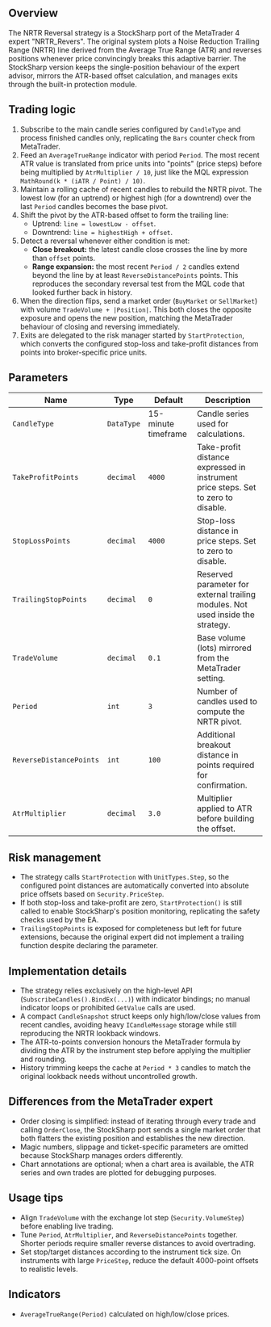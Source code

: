 ## Overview
The NRTR Reversal strategy is a StockSharp port of the MetaTrader 4 expert "NRTR_Revers". The original system plots a Noise Reduction Trailing Range (NRTR) line derived from the Average True Range (ATR) and reverses positions whenever price convincingly breaks this adaptive barrier. The StockSharp version keeps the single-position behaviour of the expert advisor, mirrors the ATR-based offset calculation, and manages exits through the built-in protection module.

## Trading logic
1. Subscribe to the main candle series configured by `CandleType` and process finished candles only, replicating the `Bars` counter check from MetaTrader.
2. Feed an `AverageTrueRange` indicator with period `Period`. The most recent ATR value is translated from price units into "points" (price steps) before being multiplied by `AtrMultiplier / 10`, just like the MQL expression `MathRound(k * (iATR / Point) / 10)`.
3. Maintain a rolling cache of recent candles to rebuild the NRTR pivot. The lowest low (for an uptrend) or highest high (for a downtrend) over the last `Period` candles becomes the base pivot.
4. Shift the pivot by the ATR-based offset to form the trailing line:
   - Uptrend: `line = lowestLow - offset`.
   - Downtrend: `line = highestHigh + offset`.
5. Detect a reversal whenever either condition is met:
   - **Close breakout:** the latest candle close crosses the line by more than `offset` points.
   - **Range expansion:** the most recent `Period / 2` candles extend beyond the line by at least `ReverseDistancePoints` points. This reproduces the secondary reversal test from the MQL code that looked further back in history.
6. When the direction flips, send a market order (`BuyMarket` or `SellMarket`) with volume `TradeVolume + |Position|`. This both closes the opposite exposure and opens the new position, matching the MetaTrader behaviour of closing and reversing immediately.
7. Exits are delegated to the risk manager started by `StartProtection`, which converts the configured stop-loss and take-profit distances from points into broker-specific price units.

## Parameters
| Name | Type | Default | Description |
| --- | --- | --- | --- |
| `CandleType` | `DataType` | 15-minute timeframe | Candle series used for calculations. |
| `TakeProfitPoints` | `decimal` | `4000` | Take-profit distance expressed in instrument price steps. Set to zero to disable. |
| `StopLossPoints` | `decimal` | `4000` | Stop-loss distance in price steps. Set to zero to disable. |
| `TrailingStopPoints` | `decimal` | `0` | Reserved parameter for external trailing modules. Not used inside the strategy. |
| `TradeVolume` | `decimal` | `0.1` | Base volume (lots) mirrored from the MetaTrader setting. |
| `Period` | `int` | `3` | Number of candles used to compute the NRTR pivot. |
| `ReverseDistancePoints` | `int` | `100` | Additional breakout distance in points required for confirmation. |
| `AtrMultiplier` | `decimal` | `3.0` | Multiplier applied to ATR before building the offset. |

## Risk management
- The strategy calls `StartProtection` with `UnitTypes.Step`, so the configured point distances are automatically converted into absolute price offsets based on `Security.PriceStep`.
- If both stop-loss and take-profit are zero, `StartProtection()` is still called to enable StockSharp's position monitoring, replicating the safety checks used by the EA.
- `TrailingStopPoints` is exposed for completeness but left for future extensions, because the original expert did not implement a trailing function despite declaring the parameter.

## Implementation details
- The strategy relies exclusively on the high-level API (`SubscribeCandles().BindEx(...)`) with indicator bindings; no manual indicator loops or prohibited `GetValue` calls are used.
- A compact `CandleSnapshot` struct keeps only high/low/close values from recent candles, avoiding heavy `ICandleMessage` storage while still reproducing the NRTR lookback windows.
- The ATR-to-points conversion honours the MetaTrader formula by dividing the ATR by the instrument step before applying the multiplier and rounding.
- History trimming keeps the cache at `Period * 3` candles to match the original lookback needs without uncontrolled growth.

## Differences from the MetaTrader expert
- Order closing is simplified: instead of iterating through every trade and calling `OrderClose`, the StockSharp port sends a single market order that both flatters the existing position and establishes the new direction.
- Magic numbers, slippage and ticket-specific parameters are omitted because StockSharp manages orders differently.
- Chart annotations are optional; when a chart area is available, the ATR series and own trades are plotted for debugging purposes.

## Usage tips
- Align `TradeVolume` with the exchange lot step (`Security.VolumeStep`) before enabling live trading.
- Tune `Period`, `AtrMultiplier`, and `ReverseDistancePoints` together. Shorter periods require smaller reverse distances to avoid overtrading.
- Set stop/target distances according to the instrument tick size. On instruments with large `PriceStep`, reduce the default 4000-point offsets to realistic levels.

## Indicators
- `AverageTrueRange(Period)` calculated on high/low/close prices.
